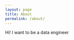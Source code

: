 ```yaml
---
layout: page
title: About
permalink: /about/
---
```


Hi! I want to be a data engineer

<!-- ### More Information

A place to include any other types of information that you'd like to include about yourself.

### Contact me

[email@domain.com](mailto:email@domain.com) -->